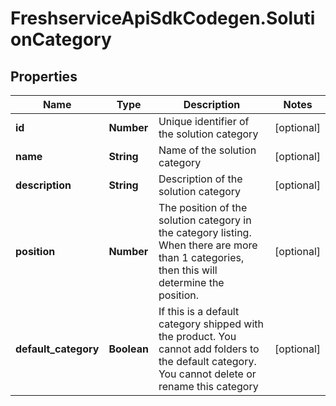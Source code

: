 # FreshserviceApiSdkCodegen.SolutionCategory

## Properties

| Name                 | Type        | Description                                                                                                                                       | Notes      |
| -------------------- | ----------- | ------------------------------------------------------------------------------------------------------------------------------------------------- | ---------- |
| **id**               | **Number**  | Unique identifier of the solution category                                                                                                        | [optional] |
| **name**             | **String**  | Name of the solution category                                                                                                                     | [optional] |
| **description**      | **String**  | Description of the solution category                                                                                                              | [optional] |
| **position**         | **Number**  | The position of the solution category in the category listing. When there are more than 1 categories, then this will determine the position.      | [optional] |
| **default_category** | **Boolean** | If this is a default category shipped with the product. You cannot add folders to the default category. You cannot delete or rename this category | [optional] |
